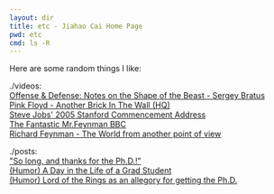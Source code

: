 ```yaml
---
layout: dir
title: etc - Jiahao Cai Home Page
pwd: etc
cmd: ls -R
---
```


Here are some random things I like:    

./videos:    
[Offense & Defense: Notes on the Shape of the Beast - Sergey Bratus](https://www.youtube.com/watch?v=LmhTW3fsnmg)      
[Pink Floyd - Another Brick In The Wall (HQ)](https://www.youtube.com/watch?v=YR5ApYxkU-U)      
[Steve Jobs' 2005 Stanford Commencement Address](https://www.youtube.com/watch?v=UF8uR6Z6KLc)      
[The Fantastic Mr.Feynman BBC](https://www.dailymotion.com/video/x164gtn)      
[Richard Feynman - The World from another point of view](https://www.youtube.com/watch?v=GNhlNSLQAFE)    

./posts:    
["So long, and thanks for the Ph.D.!"](https://www.cs.princeton.edu/~jrex/teaching/spring2005/fft/azuma.html)     
[(Humor) A Day in the Life of a Grad Student](http://www.cs.unc.edu/~azuma/grad.day)    
[(Humor) Lord of the Rings as an allegory for getting the Ph.D.](http://danny.oz.au/danny/humour/phd_lotr.html)    


